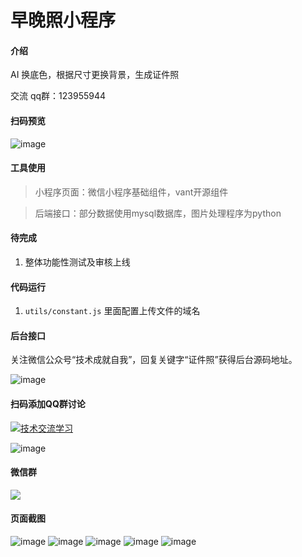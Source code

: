 # 早晚照小程序



#### 介绍
AI 换底色，根据尺寸更换背景，生成证件照


交流 qq群：123955944


#### 扫码预览

![image](screenshot/zaowanzhao.jpg)

#### 工具使用

> 小程序页面：微信小程序基础组件，vant开源组件

> 后端接口：部分数据使用mysql数据库，图片处理程序为python

#### 待完成

1. 整体功能性测试及审核上线

#### 代码运行

1. `utils/constant.js` 里面配置上传文件的域名

#### 后台接口

  关注微信公众号“技术成就自我”，回复关键字“证件照”获得后台源码地址。
  
  ![image](screenshot/gh_873e5d0303d9.jpg)

#### 扫码添加QQ群讨论

<a target="_blank" href="https://qm.qq.com/cgi-bin/qm/qr?k=oH2Uv8YJ5URz81DsRK-cZ-BpONQM6BRg&jump_from=webapi"><img border="0" src="http://pub.idqqimg.com/wpa/images/group.png" alt="技术交流学习" title="技术交流学习"></a>

![image](screenshot/3.png)

#### 微信群

![](screenshot/4.png)

#### 页面截图

![image](screenshot/5.png)
![image](screenshot/6.png)
![image](screenshot/7.png)
![image](screenshot/8.png)
![image](screenshot/9.png)